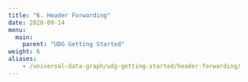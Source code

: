 ```yaml
---
title: "6. Header Forwarding"
date: 2020-09-14
menu:
  main:
    parent: "UDG Getting Started"
weight: 6
aliases:
    - /universal-data-graph/udg-getting-started/header-forwarding/
---
```


